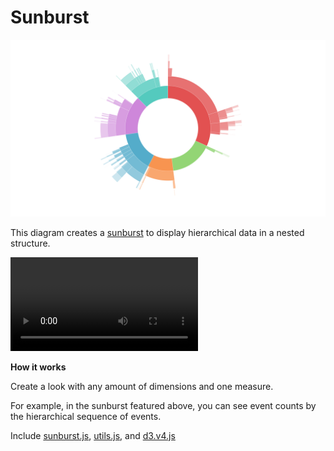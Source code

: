 #  Sunburst


![](sunburst.png)

This diagram creates a [sunburst](https://en.wikipedia.org/wiki/Pie_chart#Ring_chart_.2F_Sunburst_chart_.2F_Multilevel_pie_chart) to display hierarchical data in a nested structure.

![](sunburst.mov)

**How it works**

Create a look with any amount of dimensions and one measure.

For example, in the sunburst featured above, you can see event counts by the hierarchical sequence of events.

Include [sunburst.js](/sunburst.js), [utils.js](../common/utils.js), and [d3.v4.js](../common/d3.v4.js)
